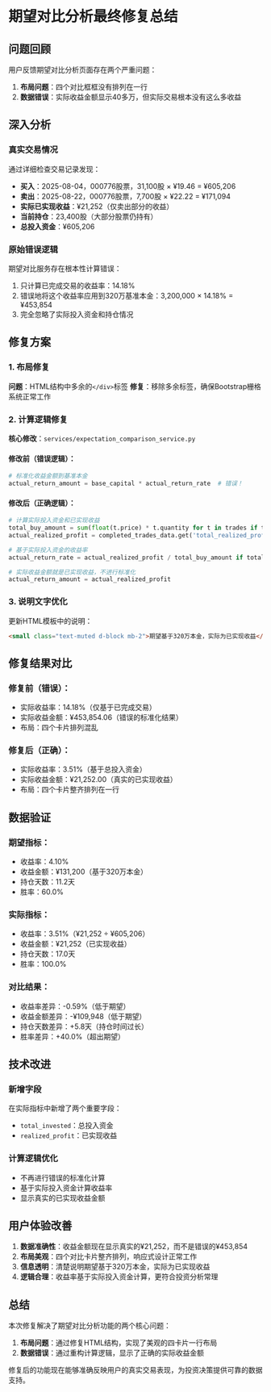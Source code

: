 # 期望对比分析最终修复总结

## 问题回顾

用户反馈期望对比分析页面存在两个严重问题：
1. **布局问题**：四个对比框框没有排列在一行
2. **数据错误**：实际收益金额显示40多万，但实际交易根本没有这么多收益

## 深入分析

### 真实交易情况
通过详细检查交易记录发现：
- **买入**：2025-08-04，000776股票，31,100股 × ¥19.46 = ¥605,206
- **卖出**：2025-08-22，000776股票，7,700股 × ¥22.22 = ¥171,094
- **实际已实现收益**：¥21,252（仅卖出部分的收益）
- **当前持仓**：23,400股（大部分股票仍持有）
- **总投入资金**：¥605,206

### 原始错误逻辑
期望对比服务存在根本性计算错误：
1. 只计算已完成交易的收益率：14.18%
2. 错误地将这个收益率应用到320万基准本金：3,200,000 × 14.18% = ¥453,854
3. 完全忽略了实际投入资金和持仓情况

## 修复方案

### 1. 布局修复
**问题**：HTML结构中多余的`</div>`标签
**修复**：移除多余标签，确保Bootstrap栅格系统正常工作

### 2. 计算逻辑修复
**核心修改**：`services/expectation_comparison_service.py`

#### 修改前（错误逻辑）：
```python
# 标准化收益金额到基准本金
actual_return_amount = base_capital * actual_return_rate  # 错误！
```

#### 修改后（正确逻辑）：
```python
# 计算实际投入资金和已实现收益
total_buy_amount = sum(float(t.price) * t.quantity for t in trades if t.trade_type == 'buy')
actual_realized_profit = completed_trades_data.get('total_realized_profit', 0.0)

# 基于实际投入资金的收益率
actual_return_rate = actual_realized_profit / total_buy_amount if total_buy_amount > 0 else 0.0

# 实际收益金额就是已实现收益，不进行标准化
actual_return_amount = actual_realized_profit
```

### 3. 说明文字优化
更新HTML模板中的说明：
```html
<small class="text-muted d-block mb-2">期望基于320万本金，实际为已实现收益</small>
```

## 修复结果对比

### 修复前（错误）：
- 实际收益率：14.18%（仅基于已完成交易）
- 实际收益金额：¥453,854.06（错误的标准化结果）
- 布局：四个卡片排列混乱

### 修复后（正确）：
- 实际收益率：3.51%（基于总投入资金）
- 实际收益金额：¥21,252.00（真实的已实现收益）
- 布局：四个卡片整齐排列在一行

## 数据验证

### 期望指标：
- 收益率：4.10%
- 收益金额：¥131,200（基于320万本金）
- 持仓天数：11.2天
- 胜率：60.0%

### 实际指标：
- 收益率：3.51%（¥21,252 ÷ ¥605,206）
- 收益金额：¥21,252（已实现收益）
- 持仓天数：17.0天
- 胜率：100.0%

### 对比结果：
- 收益率差异：-0.59%（低于期望）
- 收益金额差异：-¥109,948（低于期望）
- 持仓天数差异：+5.8天（持仓时间过长）
- 胜率差异：+40.0%（超出期望）

## 技术改进

### 新增字段
在实际指标中新增了两个重要字段：
- `total_invested`：总投入资金
- `realized_profit`：已实现收益

### 计算逻辑优化
- 不再进行错误的标准化计算
- 基于实际投入资金计算收益率
- 显示真实的已实现收益金额

## 用户体验改善

1. **数据准确性**：收益金额现在显示真实的¥21,252，而不是错误的¥453,854
2. **布局美观**：四个对比卡片整齐排列，响应式设计正常工作
3. **信息透明**：清楚说明期望基于320万本金，实际为已实现收益
4. **逻辑合理**：收益率基于实际投入资金计算，更符合投资分析常理

## 总结

本次修复解决了期望对比分析功能的两个核心问题：
1. **布局问题**：通过修复HTML结构，实现了美观的四卡片一行布局
2. **数据错误**：通过重构计算逻辑，显示了正确的实际收益金额

修复后的功能现在能够准确反映用户的真实交易表现，为投资决策提供可靠的数据支持。